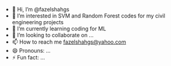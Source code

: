 - 👋 Hi, I’m @fazelshahgs
- 👀 I’m interested in SVM and Random Forest codes for my civil engineering projects
- 🌱 I’m currently learning coding for ML
- 💞️ I’m looking to collaborate on ...
- 📫 How to reach me fazelshahgs@yahoo.com  
- 😄 Pronouns: ...
- ⚡ Fun fact: ...

<!---
fazelshahgs/fazelshahgs is a ✨ special ✨ repository because its `README.md` (this file) appears on your GitHub profile.
You can click the Preview link to take a look at your changes.
